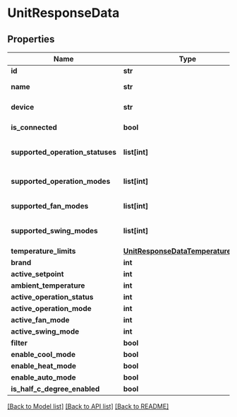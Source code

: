 # UnitResponseData

## Properties
Name | Type | Description | Notes
------------ | ------------- | ------------- | -------------
**id** | **str** | unit ID | [optional] 
**name** | **str** | system name | [optional] 
**device** | **str** | parent device id | [optional] 
**is_connected** | **bool** | Is unit connected | [optional] 
**supported_operation_statuses** | **list[int]** | Supported operation statuses | [optional] 
**supported_operation_modes** | **list[int]** | Supported operation modes | [optional] 
**supported_fan_modes** | **list[int]** | Supported fan modes | [optional] 
**supported_swing_modes** | **list[int]** | Supported swing modes | [optional] 
**temperature_limits** | [**UnitResponseDataTemperatureLimits**](UnitResponseDataTemperatureLimits.md) |  | [optional] 
**brand** | **int** |  | [optional] 
**active_setpoint** | **int** |  | [optional] 
**ambient_temperature** | **int** |  | [optional] 
**active_operation_status** | **int** |  | [optional] 
**active_operation_mode** | **int** |  | [optional] 
**active_fan_mode** | **int** |  | [optional] 
**active_swing_mode** | **int** |  | [optional] 
**filter** | **bool** |  | [optional] 
**enable_cool_mode** | **bool** |  | [optional] 
**enable_heat_mode** | **bool** |  | [optional] 
**enable_auto_mode** | **bool** |  | [optional] 
**is_half_c_degree_enabled** | **bool** |  | [optional] 

[[Back to Model list]](../README.md#documentation-for-models) [[Back to API list]](../README.md#documentation-for-api-endpoints) [[Back to README]](../README.md)

